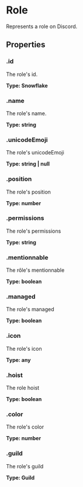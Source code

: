 # Role
Represents a role on Discord.
<toc />

## Properties

### .id
The role's id.

**Type: Snowflake**


### .name
The role's name.

**Type: string**


### .unicodeEmoji
The role's unicodeEmoji

**Type: string | null**


### .position
The role's position

**Type: number**


### .permissions
The role's permissions

**Type: string**


### .mentionnable
The rôle's mentionnable

**Type: boolean**


### .managed
The role's managed

**Type: boolean**


### .icon
The role's icon

**Type: any**


### .hoist
The role hoist

**Type: boolean**


### .color
The role's color

**Type: number**


### .guild
The role's guild

**Type: Guild**